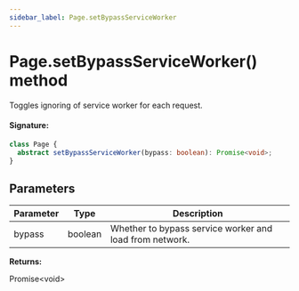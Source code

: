 ```yaml
---
sidebar_label: Page.setBypassServiceWorker
---
```


# Page.setBypassServiceWorker() method

Toggles ignoring of service worker for each request.

#### Signature:

```typescript
class Page {
  abstract setBypassServiceWorker(bypass: boolean): Promise<void>;
}
```

## Parameters

| Parameter | Type    | Description                                             |
| --------- | ------- | ------------------------------------------------------- |
| bypass    | boolean | Whether to bypass service worker and load from network. |

**Returns:**

Promise&lt;void&gt;
